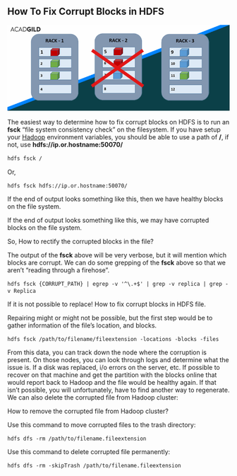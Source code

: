 



## How To Fix Corrupt Blocks in HDFS



![](images/Fix-Corrupt-blocks-on-HDFS.jpg)



The easiest way to determine how to fix corrupt blocks on HDFS is to run an **fsck** “file system consistency check” on the filesystem. If you have setup your [Hadoop](https://acadgild.com/big-data/big-data-development-training-certification) environment variables, you should be able to use a path of **/**, if not, use **hdfs://ip.or.hostname:50070/**

```sh
hdfs fsck /
```

Or,

```sh
hdfs fsck hdfs://ip.or.hostname:50070/
```

If the end of output looks something like this, then we have healthy blocks on the file system.


If the end of output looks something like this, we may have corrupted blocks on the file system.

So, How to rectify the corrupted blocks in the file?

The output of the **fsck** above will be very verbose, but it will mention which blocks are corrupt. We can do some grepping of the **fsck** above so that we aren’t “reading through a firehose”.

```shell
hdfs fsck {CORRUPT_PATH} | egrep -v '^\.+$' | grep -v replica | grep -v Replica
```



If it is not possible to replace! How to fix corrupt blocks in HDFS file.

Repairing might or might not be possible, but the first step would be to gather information of the file’s location, and blocks.

```shell
hdfs fsck /path/to/filename/fileextension -locations -blocks -files
```

From this data, you can track down the node where the corruption is present. On those nodes, you can look through logs and determine what the issue is. If a disk was replaced, i/o errors on the server, etc. If possible to recover on that machine and get the partition with the blocks online that would report back to Hadoop and the file would be healthy again. If that isn’t possible, you will unfortunately, have to find another way to regenerate.
We can also delete the corrupted file from Hadoop cluster:

How to remove the corrupted file from Hadoop cluster?

Use this command to move corrupted files to the trash directory:

```shell
hdfs dfs -rm /path/to/filename.fileextension
```

Use this command to delete corrupted file permanently:

```shell
hdfs dfs -rm -skipTrash /path/to/filename.fileextension
```